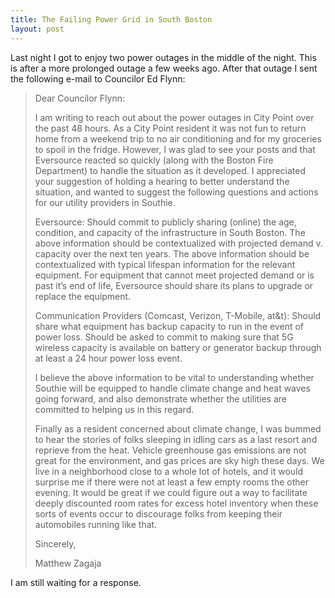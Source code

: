 ```yaml
---
title: The Failing Power Grid in South Boston
layout: post
---
```

Last night I got to enjoy two power outages in the middle of the night. This is after a more prolonged outage a few weeks ago. After that outage I sent the following e-mail to Councilor Ed Flynn:

> Dear Councilor Flynn:
> 
> I am writing to reach out about the power outages in City Point over the past 48 hours. As a City Point resident it was not fun to return home from a weekend trip to no air conditioning and for my groceries to spoil in the fridge. However, I was glad to see your posts and that Eversource reacted so quickly (along with the Boston Fire Department) to handle the situation as it developed. I appreciated your suggestion of holding a hearing to better understand the situation, and wanted to suggest the following questions and actions for our utility providers in Southie.
> 
> Eversource:
> Should commit to publicly sharing (online) the age, condition, and capacity of the infrastructure in South Boston.
> The above information should be contextualized with projected demand v. capacity over the next ten years.
> The above information should be contextualized with typical lifespan information for the relevant equipment.
> For equipment that cannot meet projected demand or is past it’s end of life, Eversource should share its plans to upgrade or replace the equipment.
> 
> Communication Providers (Comcast, Verizon, T-Mobile, at&t):
> Should share what equipment has backup capacity to run in the event of power loss.
> Should be asked to commit to making sure that 5G wireless capacity is available on battery or generator backup through at least a 24 hour power loss event.
> 
> I believe the above information to be vital to understanding whether Southie will be equipped to handle climate change and heat waves going forward, and also demonstrate whether the utilities are committed to helping us in this regard.
> 
> Finally as a resident concerned about climate change, I was bummed to hear the stories of folks sleeping in idling cars as a last resort and reprieve from the heat. Vehicle greenhouse gas emissions are not great for the environment, and gas prices are sky high these days. We live in a neighborhood close to a whole lot of hotels, and it would surprise me if there were not at least a few empty rooms the other evening. It would be great if we could figure out a way to facilitate deeply discounted room rates for excess hotel inventory when these sorts of events occur to discourage folks from keeping their automobiles running like that.
> 
> Sincerely,
> 
> Matthew Zagaja

I am still waiting for a response.
